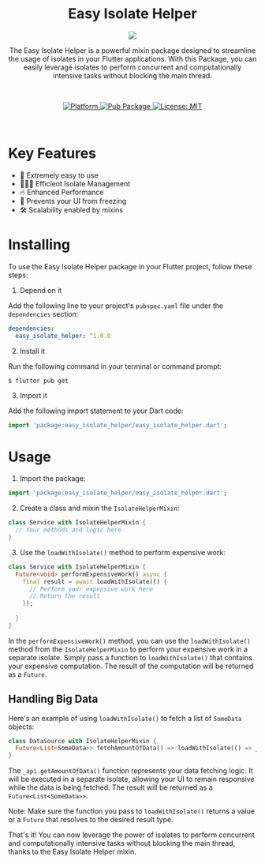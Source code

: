 <h1 align="center">Easy Isolate Helper</h1>
<p align="center"><img src="https://github.com/aagarwal1012/Animated-Text-Kit/assets/75591730/f9d03a37-c830-45d7-9adb-20bb096f942b"/></p>
<p align="center">The Easy Isolate Helper is a powerful mixin package designed to streamline the usage of isolates in your Flutter applications. With this Package, you can easily leverage isolates to perform concurrent and computationally intensive tasks without blocking the main thread.</p><br>

<p align="center">
  <a href="https://flutter.dev">
    <img src="https://img.shields.io/badge/Platform-Flutter-02569B?logo=flutter"
      alt="Platform" />
  </a>
  <a href="">
    <img src="https://img.shields.io/pub/v/easy_isolate_helper"
      alt="Pub Package"/>
  </a>
  <a href="https://opensource.org/licenses/MIT">
    <img src="https://img.shields.io/github/license/aagarwal1012/animated-text-kit?color=red"
      alt="License: MIT" />
  </a>


</p><br>




# Key Features


*   🔑  Extremely easy to use
*   👨‍👦‍👦  Efficient Isolate Management  
*   🔥  Enhanced Performance
*   🥶  Prevents your UI from freezing
*   🛠  Scalability enabled by mixins



# Installing

To use the Easy Isolate Helper package in your Flutter project, follow these steps:

1. Depend on it

Add the following line to your project's `pubspec.yaml` file under the `dependencies` section:

```yaml
dependencies:
  easy_isolate_helper: ^1.0.0
```

2. Install it

Run the following command in your terminal or command prompt:

```
$ flutter pub get
```

3. Import it

Add the following import statement to your Dart code:

```dart
import 'package:easy_isolate_helper/easy_isolate_helper.dart';
```

# Usage

1. Import the package:

```dart
import 'package:easy_isolate_helper/easy_isolate_helper.dart';
```


2. Create a class and mixin the `IsolateHelperMixin`:

```dart
class Service with IsolateHelperMixin {
  // Your methods and logic here
}
```

3. Use the `loadWithIsolate()` method to perform expensive work:

```dart
class Service with IsolateHelperMixin {
  Future<void> performExpensiveWork() async {
    final result = await loadWithIsolate(() {
      // Perform your expensive work here
      // Return the result
    });
    
  }
}
```

In the `performExpensiveWork()` method, you can use the `loadWithIsolate()` method from the `IsolateHelperMixin` to perform your expensive work in a separate isolate. Simply pass a function to `loadWithIsolate()` that contains your expensive computation. The result of the computation will be returned as a `Future`.

## Handling Big Data
Here's an example of using `loadWithIsolate()` to fetch a list of `SomeData` objects:

```dart
class DataSource with IsolateHelperMixin {
  Future<List<SomeData>> fetchAmountOfData() => loadWithIsolate(() => _api.getAmountOfData());
}
```

The `_api.getAmountOfData()` function represents your data fetching logic. It will be executed in a separate isolate, allowing your UI to remain responsive while the data is being fetched. The result will be returned as a `Future<List<SomeData>>`.

Note: Make sure the function you pass to `loadWithIsolate()` returns a value or a `Future` that resolves to the desired result type.

That's it! You can now leverage the power of isolates to perform concurrent and computationally intensive tasks without blocking the main thread, thanks to the Easy Isolate Helper mixin.


